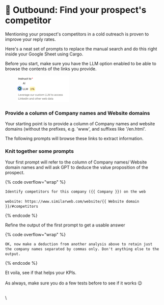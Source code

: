 # 🤼 Outbound: Find your prospect's competitor

Mentioning your prospect's competitors in a cold outreach is proven to improve your reply rates.&#x20;

Here's a neat set of prompts to replace the manual search and do this right inside your Google Sheet using Cargo.

Before you start, make sure you have the LLM option enabled to be able to browse the contents of the links you provide.

<figure><img src="../.gitbook/assets/Screenshot 2023-11-10 at 19.25.12.png" alt="" width="169"><figcaption></figcaption></figure>

### Provide a column of Company names and Website domains

Your starting point is to provide a column of Company names and website domains (without the prefixes, e.g. 'www', and suffixes like '/en.html'.&#x20;

The following prompts will browse these links to extract information.

### Knit together some prompts

Your first prompt will refer to the column of Company names/ Website domain names and will ask GPT to deduce the value proposition of the prospect.

{% code overflow="wrap" %}
```
Identify competitors for this company ({{ Company }}) on the web

website: https://www.similarweb.com/website/{{ Website domain }}/#competitors
```
{% endcode %}

Refine the output of the first prompt to get a usable answer

{% code overflow="wrap" %}
```
OK, now make a deduction from another analysis above to retain just the company names separated by commas only. Don't anything else to the output.
```
{% endcode %}

Et voila, see if that helps your KPIs.\
\
As always, make sure you do a few tests before to see if it works :wink:



\
\

